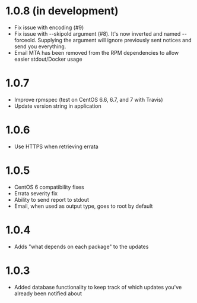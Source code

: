 # 1.0.8 (in development)
* Fix issue with encoding (#9)
* Fix issue with --skipold argument (#8). It's now inverted and named --forceold. Supplying the argument will ignore previously sent notices and send you everything.
* Email MTA has been removed from the RPM dependencies to allow easier stdout/Docker usage

# 1.0.7
* Improve rpmspec (test on CentOS 6.6, 6.7, and 7 with Travis)
* Update version string in application

# 1.0.6
* Use HTTPS when retrieving errata

# 1.0.5
* CentOS 6 compatibility fixes
* Errata severity fix
* Ability to send report to stdout
* Email, when used as output type, goes to root by default

# 1.0.4
* Adds "what depends on each package" to the updates

# 1.0.3
* Added database functionality to keep track of which updates you've already been notified about
